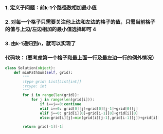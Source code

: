 ### 1. 定义子问题：前k-1个路径数相加最小值  
### 2. 对每一个格子只需要关注他上边和左边的格子的值，只需当前格子的值与上边/左边相加的最小值选择即可  4
### 3. 由k-1递归到n，就可以实现了  
### 代码块：（要考虑第一个格子和最上面一行及最左边一行的例外情况）
```python
class Solution(object):
    def minPathSum(self, grid):
        """
        :type grid: List[List[int]]
        :rtype: int
        """
        for i in range(len(grid)):
            for j in range(len(grid[i])):
                if i==j==0:continue
                elif i==0: grid[0][j]=grid[0][j-1]+grid[0][j]
                elif j==0: grid[i][0]=grid[i-1][0]+grid[i][0]
                else:grid[i][j]=min(grid[i][j-1],grid[i-1][j])+grid[i][j]
        
        return grid[-1][-1]
```